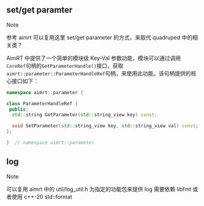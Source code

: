 ## set/get paramter

> [!note]
> 参考 aimrt 可以复用这里 set/get parameter 的方式，来取代 quadruped 中的相关类？

AimRT 中提供了一个简单的模块级 Key-Val 参数功能，模块可以通过调用`CoreRef`句柄的`GetParameterHandle()`接口，获取`aimrt::parameter::ParameterHandleRef`句柄，来使用此功能。该句柄提供的核心接口如下：

```cpp
namespace aimrt::parameter {

class ParameterHandleRef {
 public:
  std::string GetParameter(std::string_view key) const;

  void SetParameter(std::string_view key, std::string_view val) const;
};

}  // namespace aimrt::parameter
```

## log

> [!note]
> 可以复用 aimrt 中的 util/log_util.h 为指定的功能包来提供 log
> 需要依赖 libfmt 或者使用 c++-20 std::format
